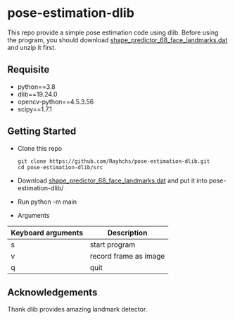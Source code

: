 # pose-estimation-dlib
This repo provide a simple pose estimation code using dlib. Before using the program, you should download [shape_predictor_68_face_landmarks.dat](http://dlib.net/files/shape_predictor_68_face_landmarks.dat.bz2) and unzip it first.

## Requisite
* python==3.8
* dlib==19.24.0
* opencv-python==4.5.3.56
* scipy==1.7.1

## Getting Started
* Clone this repo

      git clone https://github.com/Rayhchs/pose-estimation-dlib.git
      cd pose-estimation-dlib/src
      
* Download [shape_predictor_68_face_landmarks.dat](http://dlib.net/files/shape_predictor_68_face_landmarks.dat.bz2) and put it into pose-estimation-dlib/

* Run
      python -m main

* Arguments

 | Keyboard arguments | Description |
 | ------------- | ------------- |
 | s | start program |
 | v | record frame as image |
 | q | quit |
 
 ## Acknowledgements
 Thank dlib provides amazing landmark detector.
